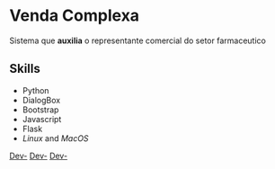 # Venda Complexa

Sistema que **auxilia** o representante comercial do setor farmaceutico

## Skills

- Python
- DialogBox
- Bootstrap
- Javascript
- Flask
- *Linux* and *MacOS*

[Dev-](https://github.com/luuchowl)
[Dev-](https://github.com/FernandoSLuz)
[Dev-](https://github.com/dtofoli1)
